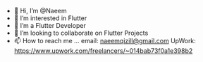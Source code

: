 - 👋 Hi, I’m @Naeem
- 👀 I’m interested in Flutter
- 🌱 I’m a Flutter Developer
- 💞️ I’m looking to collaborate on Flutter Projects
- 📫 How to reach me ...
    email: naeemqizill@gmail.com
    UpWork: https://www.upwork.com/freelancers/~014bab73f0a1e398b2

<!---
Qizill/Qizill is a ✨ special ✨ repository because its `README.md` (this file) appears on your GitHub profile.
You can click the Preview link to take a look at your changes.
--->
